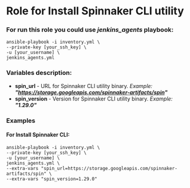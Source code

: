 # Role for Install Spinnaker CLI utility
### For run this role you could use ***jenkins_agents*** playbook:
```
ansible-playbook -i inventory.yml \
--private-key [your_ssh_key] \
-u [your_username] \
jenkins_agents.yml
```

### Variables description:
* **spin_url** - URL for Spinnaker CLI utility binary. *Example: **"https://storage.googleapis.com/spinnaker-artifacts/spin"***
* **spin_version** - Version for Spinnaker CLI utility binary. *Example: **"1.29.0"***


### Examples
#### For Install Spinnaker CLI:
```
ansible-playbook -i inventory.yml \
--private-key [your_ssh_key] \
-u [your_username] \
jenkins_agents.yml \
--extra-vars "spin_url=https://storage.googleapis.com/spinnaker-artifacts/spin" \
--extra-vars "spin_version=1.29.0"
```